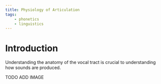 ```yaml
---
title: Physiology of Articulation
tags:
    - phonetics
    - linguistics
---
```


# Introduction

Understanding the anatomy of the vocal tract is crucial to understanding how sounds are produced.

TODO ADD IMAGE